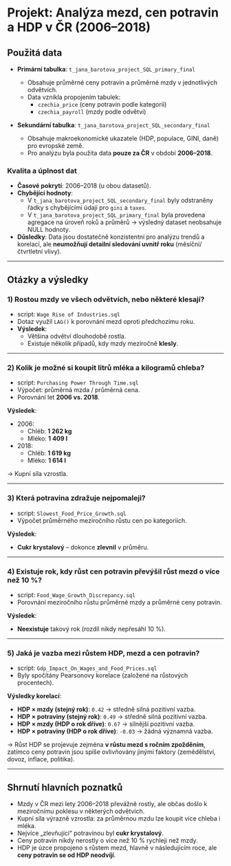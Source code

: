 # Projekt: Analýza mezd, cen potravin a HDP v ČR (2006–2018)

## Použitá data
- **Primární tabulka**: `t_jana_barotova_project_SQL_primary_final`  
  - Obsahuje průměrné ceny potravin a průměrné mzdy v jednotlivých odvětvích.  
  - Data vznikla propojením tabulek:
    - `czechia_price` (ceny potravin podle kategorií)  
    - `czechia_payroll` (mzdy podle odvětví)  

- **Sekundární tabulka**: `t_jana_barotova_project_SQL_secondary_final`  
  - Obsahuje makroekonomické ukazatele (HDP, populace, GINI, daně) pro evropské země.  
  - Pro analýzu byla použita data **pouze za ČR** v období **2006–2018**.

### Kvalita a úplnost dat
- **Časové pokrytí**: 2006–2018 (u obou datasetů).  
- **Chybějící hodnoty**:
  - V `t_jana_barotova_project_SQL_secondary_final` byly odstraněny řádky s chybějícími údaji pro `gini` a `taxes`.
  - V `t_jana_barotova_project_SQL_primary_final` byla provedena agregace na úroveň roků a průměrů → výsledný dataset neobsahuje NULL hodnoty.  
- **Důsledky**: Data jsou dostatečně konzistentní pro analýzu trendů a korelací, ale **neumožňují detailní sledování uvnitř roku** (měsíční/čtvrtletní vlivy).

---

## Otázky a výsledky

### 1) Rostou mzdy ve všech odvětvích, nebo některé klesají?
- script: `Wage Rise of Industries.sql`
- Dotaz využil `LAG()` k porovnání mezd oproti předchozímu roku.
- **Výsledek**:  
  - Většina odvětví dlouhodobě rostla.  
  - Existuje několik případů, kdy mzdy meziročně **klesly**.  

---

### 2) Kolik je možné si koupit litrů mléka a kilogramů chleba?
- script: `Purchasing Power Through Time.sql`
- Výpočet: průměrná mzda / průměrná cena.  
- Porovnání let **2006 vs. 2018**.  

**Výsledek**:
- 2006:  
  - Chléb: **1 262 kg**  
  - Mléko: **1 409 l**  
- 2018:  
  - Chléb: **1 619 kg**  
  - Mléko: **1 614 l**  

→ Kupní síla vzrostla.

---

### 3) Která potravina zdražuje nejpomaleji?
- script: `Slowest_Food_Price_Growth.sql`
- Výpočet průměrného meziročního růstu cen po kategoriích.  

**Výsledek**:
- **Cukr krystalový** – dokonce **zlevnil** v průměru.  

---

### 4) Existuje rok, kdy růst cen potravin převýšil růst mezd o více než 10 %?
- script: `Food_Wage_Growth_Discrepancy.sql`
- Porovnání meziročního růstu průměrné mzdy a průměrné ceny potravin.  

**Výsledek**:
- **Neexistuje** takový rok (rozdíl nikdy nepřesáhl 10 %).  

---

### 5) Jaká je vazba mezi růstem HDP, mezd a cen potravin?
- script: `Gdp_Impact_On_Wages_and_Food_Prices.sql`
- Byly spočítány Pearsonovy korelace (založené na růstových procentech).  

**Výsledky korelací**:
- **HDP × mzdy (stejný rok)**: `0.42` → středně silná pozitivní vazba.  
- **HDP × potraviny (stejný rok)**: `0.49` → středně silná pozitivní vazba.  
- **HDP × mzdy (HDP o rok dříve)**: `0.67` → silnější pozitivní vazba.  
- **HDP × potraviny (HDP o rok dříve)**: `-0.03` → žádná významná vazba.  

→ Růst HDP se projevuje zejména **v růstu mezd s ročním zpožděním**, zatímco ceny potravin jsou spíše ovlivňovány jinými faktory (zemědělství, dovoz, inflace, politika).

---

## Shrnutí hlavních poznatků
- Mzdy v ČR mezi lety 2006–2018 převážně rostly, ale občas došlo k meziročnímu poklesu v některých odvětvích.  
- Kupní síla výrazně vzrostla: za průměrnou mzdu lze koupit více chleba i mléka.  
- Nejvíce „zlevňující“ potravinou byl **cukr krystalový**.  
- Ceny potravin nikdy nerostly o více než 10 % rychleji než mzdy.  
- HDP je úzce propojeno s růstem mezd, hlavně v následujícím roce, ale **ceny potravin se od HDP neodvíjí**.  
